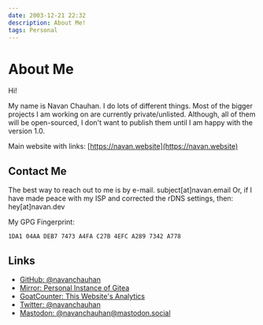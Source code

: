 ```yaml
---
date: 2003-12-21 22:32
description: About Me!
tags: Personal
---
```


# About Me

Hi!

My name is Navan Chauhan. I do lots of different things. Most of the bigger projects I am working on are currently private/unlisted. Although, all of them will be open-sourced, I don't want to publish them until I am happy with the version 1.0.

Main website with links: [https://navan.website](https://navan.website)

## Contact Me

The best way to reach out to me is by e-mail. subject[at]navan.email Or, if I have made peace with my ISP and corrected the rDNS settings, then: hey[at]navan.dev

My GPG Fingerprint:

`1DA1 04AA DEB7 7473 A4FA C27B 4EFC A289 7342 A778`

## Links

* [GitHub: @navanchauhan](https://github.com/navanchauhan)
* [Mirror: Personal Instance of Gitea](https://pi4.navan.dev/gitea)
* [GoatCounter: This Website's Analytics](https://navanchauhan.goatcounter.com)
* [Twitter: @navanchauhan](https://github.com/navanchauhan)
* [Mastodon: @navanchauhan@mastodon.social](https://mastodon.social/@navanchauhan)